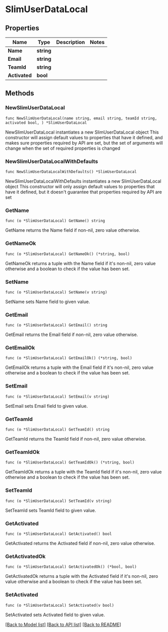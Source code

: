 # SlimUserDataLocal

## Properties

Name | Type | Description | Notes
------------ | ------------- | ------------- | -------------
**Name** | **string** |  | 
**Email** | **string** |  | 
**TeamId** | **string** |  | 
**Activated** | **bool** |  | 

## Methods

### NewSlimUserDataLocal

`func NewSlimUserDataLocal(name string, email string, teamId string, activated bool, ) *SlimUserDataLocal`

NewSlimUserDataLocal instantiates a new SlimUserDataLocal object
This constructor will assign default values to properties that have it defined,
and makes sure properties required by API are set, but the set of arguments
will change when the set of required properties is changed

### NewSlimUserDataLocalWithDefaults

`func NewSlimUserDataLocalWithDefaults() *SlimUserDataLocal`

NewSlimUserDataLocalWithDefaults instantiates a new SlimUserDataLocal object
This constructor will only assign default values to properties that have it defined,
but it doesn't guarantee that properties required by API are set

### GetName

`func (o *SlimUserDataLocal) GetName() string`

GetName returns the Name field if non-nil, zero value otherwise.

### GetNameOk

`func (o *SlimUserDataLocal) GetNameOk() (*string, bool)`

GetNameOk returns a tuple with the Name field if it's non-nil, zero value otherwise
and a boolean to check if the value has been set.

### SetName

`func (o *SlimUserDataLocal) SetName(v string)`

SetName sets Name field to given value.


### GetEmail

`func (o *SlimUserDataLocal) GetEmail() string`

GetEmail returns the Email field if non-nil, zero value otherwise.

### GetEmailOk

`func (o *SlimUserDataLocal) GetEmailOk() (*string, bool)`

GetEmailOk returns a tuple with the Email field if it's non-nil, zero value otherwise
and a boolean to check if the value has been set.

### SetEmail

`func (o *SlimUserDataLocal) SetEmail(v string)`

SetEmail sets Email field to given value.


### GetTeamId

`func (o *SlimUserDataLocal) GetTeamId() string`

GetTeamId returns the TeamId field if non-nil, zero value otherwise.

### GetTeamIdOk

`func (o *SlimUserDataLocal) GetTeamIdOk() (*string, bool)`

GetTeamIdOk returns a tuple with the TeamId field if it's non-nil, zero value otherwise
and a boolean to check if the value has been set.

### SetTeamId

`func (o *SlimUserDataLocal) SetTeamId(v string)`

SetTeamId sets TeamId field to given value.


### GetActivated

`func (o *SlimUserDataLocal) GetActivated() bool`

GetActivated returns the Activated field if non-nil, zero value otherwise.

### GetActivatedOk

`func (o *SlimUserDataLocal) GetActivatedOk() (*bool, bool)`

GetActivatedOk returns a tuple with the Activated field if it's non-nil, zero value otherwise
and a boolean to check if the value has been set.

### SetActivated

`func (o *SlimUserDataLocal) SetActivated(v bool)`

SetActivated sets Activated field to given value.



[[Back to Model list]](../README.md#documentation-for-models) [[Back to API list]](../README.md#documentation-for-api-endpoints) [[Back to README]](../README.md)


